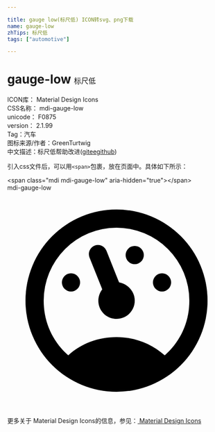 ```yaml
---

title: gauge low(标尺低) ICON转svg、png下载
name: gauge-low
zhTips: 标尺低
tags: ["automotive"]

---
```


# gauge-low  <small style="font-size: 60%;font-weight: 100">标尺低</small>


<div class="detail-page">
<p>
<span>
ICON库：
<span class="badge-secondary badge">Material Design Icons</span> 
</span>
<br/>
<span>
CSS名称：
<span class="badge-secondary badge">mdi-gauge-low</span> 
</span>
<br/>
<span>
unicode：
<span class="badge-secondary badge">F0875</span> 
<copy-btn content='F0875' btn-title=""></copy-btn>
<copy-btn :content='String.fromCodePoint(parseInt("F0875", 16))' btn-title="复制U"></copy-btn>
</span>
<br/>
<span>
version：
<span class="badge-secondary badge">2.1.99</span> 
</span><br/><span>Tag：<span class="badge-light badge"><router-link to="/tags/automotive.html">汽车</router-link></span></span>
<br/>
<span>图标来源/作者：<span class="badge-light badge">GreenTurtwig</span></span> 
<br/>
<span class="zh-detail">中文描述：<span class="badge-primary badge">标尺低</span><span class="help-link"><span>帮助改进</span>(<a href="https://gitee.com/liuwave/icon-helper/edit/master/json/material/gauge-low.json" target="_blank" rel="noopener noreferrer">gitee</a><a href="https://github.com/liuwave/icon-helper/edit/master/json/material/gauge-low.json" target="_blank" rel="noopener noreferrer">github</a></span>)</span><br/>
</p>
</div>
<div class="alert alert-dark">
  <i class="mdi mdi-gauge-low mdi-48px"></i>
  <i class="mdi mdi-gauge-low mdi-36px"></i>
  <i class="mdi mdi-gauge-low mdi-24px"></i>
  <i class="mdi mdi-gauge-low mdi-18px"></i>
</div>
<div>
  <p>引入css文件后，可以用<code>&lt;span&gt;</code>包裹，放在页面中。具体如下所示：    
  </p>
  <div class="alert alert-primary" style="font-size: 14px">
    &lt;span class="mdi mdi-gauge-low" aria-hidden="true"&gt;&lt;/span&gt;
    <copy-btn content='<span class="mdi mdi-gauge-low" aria-hidden="true"></span>'></copy-btn>
  </div>
  <div class="alert alert-secondary">
    <i class="mdi mdi-gauge-low"
    style="font-size: 24px"
    aria-hidden="true"></i> mdi-gauge-low
    <copy-btn content="mdi-gauge-low" btn-title="复制图标名称"></copy-btn>
  </div>
</div>
<div id="svg" class="svg-wrap">
<svg xmlns="http://www.w3.org/2000/svg" viewBox="0 0 24 24"><path d="M12,2A10,10 0 0,1 22,12A10,10 0 0,1 12,22A10,10 0 0,1 2,12A10,10 0 0,1 12,2M12,4A8,8 0 0,0 4,12C4,14.4 5,16.5 6.7,18C8.1,16.7 10,16 12,16C14,16 15.8,16.7 17.3,18C19,16.5 20,14.4 20,12A8,8 0 0,0 12,4M10,5.89C10.38,5.9 10.74,6.15 10.9,6.54L12.19,9.77L12.29,10C13,10.13 13.59,10.6 13.86,11.26C14.27,12.29 13.77,13.45 12.74,13.86C11.71,14.27 10.55,13.77 10.14,12.74C9.88,12.08 10,11.32 10.43,10.76L10.33,10.5L9.04,7.29L9.03,7.26C8.83,6.75 9.08,6.17 9.59,5.96C9.72,5.91 9.85,5.89 10,5.89V5.89M14,6A1,1 0 0,1 15,7A1,1 0 0,1 14,8A1,1 0 0,1 13,7A1,1 0 0,1 14,6M17,9A1,1 0 0,1 18,10A1,1 0 0,1 17,11A1,1 0 0,1 16,10A1,1 0 0,1 17,9M7,9A1,1 0 0,1 8,10A1,1 0 0,1 7,11A1,1 0 0,1 6,10A1,1 0 0,1 7,9Z" /></svg>
</div>
<detail full-name='mdi-gauge-low'></detail>
    
<div><p>更多关于 Material Design Icons的信息，参见：<a target="_blank" href="https://iconhelper.cn/material.html"> Material Design Icons</a>
</p></div>
